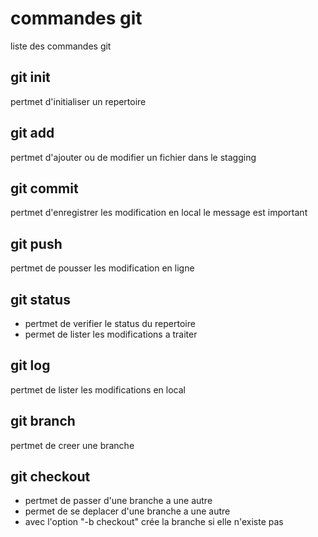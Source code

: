 # commandes git
liste des commandes git

## git init
pertmet d'initialiser un repertoire

## git add
pertmet d'ajouter ou de modifier un fichier dans le stagging

## git commit
pertmet d'enregistrer les modification en local
le message est important

## git push
pertmet de pousser les modification en ligne

## git status
- pertmet de verifier le status du repertoire
- permet de lister les modifications a traiter

## git log
pertmet de lister les modifications en local

## git branch
pertmet de creer une branche

## git checkout
- pertmet de passer d'une branche a une autre
- permet de se deplacer d'une branche a une autre
- avec l'option "-b checkout" crée la branche si elle n'existe pas